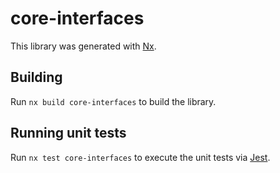 # core-interfaces

This library was generated with [Nx](https://nx.dev).

## Building

Run `nx build core-interfaces` to build the library.

## Running unit tests

Run `nx test core-interfaces` to execute the unit tests via [Jest](https://jestjs.io).
